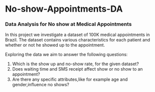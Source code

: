 # No-show-Appointments-DA
### Data Analysis for No show at Medical Appointments

In this project we investigate a dataset of 100K medical appointments in Brazil. The dataset contains various characteristics for each patient and whether or not he showed up to the appointment.

Exploring the data we aim to answer the following questions:
1) Which is the show up and no-show rate, for the given dataset?
2) Does waiting time and SMS receipt affect show or no show to an appointment? 
3) Are there any specific attributes,like for example age and gender,influence no shows?

